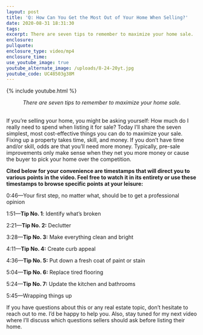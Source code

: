 ```yaml
---
layout: post
title: 'Q: How Can You Get the Most Out of Your Home When Selling?'
date: 2020-08-31 18:31:30
tags:
excerpt: There are seven tips to remember to maximize your home sale.
enclosure:
pullquote:
enclosure_type: video/mp4
enclosure_time:
use_youtube_image: true
youtube_alternate_image: /uploads/8-24-20yt.jpg
youtube_code: UC48503g38M
---
```


{% include youtube.html %}

<center><em>There are seven tips to remember to maximize your home sale.</em></center>
&nbsp;

If you’re selling your home, you might be asking yourself: How much do I really need to spend when listing it for sale? Today I’ll share the seven simplest, most cost-effective things you can do to maximize your sale. Fixing up a property takes time, skill, and money. If you don’t have time and/or skill, odds are that you’ll need more money. Typically, pre-sale improvements only make sense when they net you more money or cause the buyer to pick your home over the competition.&nbsp;

**Cited below for your convenience are timestamps that will direct you to various points in the video. Feel free to watch it in its entirety or use these timestamps to browse specific points at your leisure:&nbsp;**

0:46—Your first step, no matter what, should be to get a professional opinion

1:51—**Tip No. 1**\: Identify what’s broken

2:21—**Tip No. 2:** Declutter

3:28—**Tip No. 3:** Make everything clean and bright

4:11—**Tip No. 4:** Create curb appeal

4:36—**Tip No. 5:** Put down a fresh coat of paint or stain

5:04—**Tip No. 6:** Replace tired flooring&nbsp;

5:24—**Tip No. 7:** Update the kitchen and bathrooms&nbsp;

5:45—Wrapping things up

If you have questions about this or any real estate topic, don’t hesitate to reach out to me. I’d be happy to help you. Also, stay tuned for my next video where I’ll discuss which questions sellers should ask before listing their home.